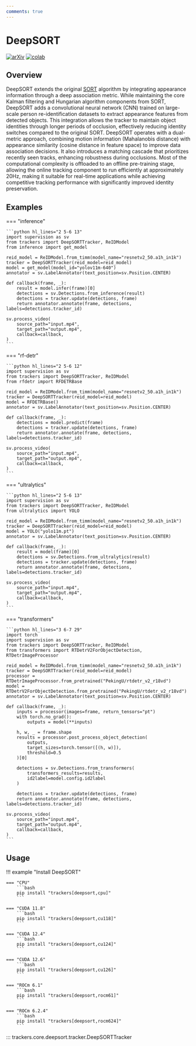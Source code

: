 ```yaml
---
comments: true
---
```


# DeepSORT

[![arXiv](https://img.shields.io/badge/arXiv-1703.07402-b31b1b.svg)](https://arxiv.org/abs/1703.07402)
[![colab](https://colab.research.google.com/assets/colab-badge.svg)](https://colab.research.google.com/github/roboflow-ai/notebooks/blob/main/notebooks/how-to-track-objects-with-deepsort-tracker.ipynb)

## Overview

DeepSORT extends the original [SORT](../sort/tracker.md) algorithm by integrating appearance information through a deep association metric. While maintaining the core Kalman filtering and Hungarian algorithm components from SORT, DeepSORT adds a convolutional neural network (CNN) trained on large-scale person re-identification datasets to extract appearance features from detected objects. This integration allows the tracker to maintain object identities through longer periods of occlusion, effectively reducing identity switches compared to the original SORT. DeepSORT operates with a dual-metric approach, combining motion information (Mahalanobis distance) with appearance similarity (cosine distance in feature space) to improve data association decisions. It also introduces a matching cascade that prioritizes recently seen tracks, enhancing robustness during occlusions. Most of the computational complexity is offloaded to an offline pre-training stage, allowing the online tracking component to run efficiently at approximately 20Hz, making it suitable for real-time applications while achieving competitive tracking performance with significantly improved identity preservation.


## Examples

=== "inference"

    ```python hl_lines="2 5-6 13"
    import supervision as sv
    from trackers import DeepSORTTracker, ReIDModel
    from inference import get_model

    reid_model = ReIDModel.from_timm(model_name="resnetv2_50.a1h_in1k")
    tracker = DeepSORTTracker(reid_model=reid_model)
    model = get_model(model_id="yolov11m-640")
    annotator = sv.LabelAnnotator(text_position=sv.Position.CENTER)

    def callback(frame, _):
        result = model.infer(frame)[0]
        detections = sv.Detections.from_inference(result)
        detections = tracker.update(detections, frame)
        return annotator.annotate(frame, detections, labels=detections.tracker_id)

    sv.process_video(
        source_path="input.mp4",
        target_path="output.mp4",
        callback=callback,
    )
    ```

=== "rf-detr"

    ```python hl_lines="2 5-6 12"
    import supervision as sv
    from trackers import DeepSORTTracker, ReIDModel
    from rfdetr import RFDETRBase

    reid_model = ReIDModel.from_timm(model_name="resnetv2_50.a1h_in1k")
    tracker = DeepSORTTracker(reid_model=reid_model)
    model = RFDETRBase()
    annotator = sv.LabelAnnotator(text_position=sv.Position.CENTER)

    def callback(frame, _):
        detections = model.predict(frame)
        detections = tracker.update(detections, frame)
        return annotator.annotate(frame, detections, labels=detections.tracker_id)

    sv.process_video(
        source_path="input.mp4",
        target_path="output.mp4",
        callback=callback,
    )
    ```

=== "ultralytics"

    ```python hl_lines="2 5-6 13"
    import supervision as sv
    from trackers import DeepSORTTracker, ReIDModel
    from ultralytics import YOLO

    reid_model = ReIDModel.from_timm(model_name="resnetv2_50.a1h_in1k")
    tracker = DeepSORTTracker(reid_model=reid_model)
    model = YOLO("yolo11m.pt")
    annotator = sv.LabelAnnotator(text_position=sv.Position.CENTER)

    def callback(frame, _):
        result = model(frame)[0]
        detections = sv.Detections.from_ultralytics(result)
        detections = tracker.update(detections, frame)
        return annotator.annotate(frame, detections, labels=detections.tracker_id)

    sv.process_video(
        source_path="input.mp4",
        target_path="output.mp4",
        callback=callback,
    )
    ```

=== "transformers"

    ```python hl_lines="3 6-7 29"
    import torch
    import supervision as sv
    from trackers import DeepSORTTracker, ReIDModel
    from transformers import RTDetrV2ForObjectDetection, RTDetrImageProcessor

    reid_model = ReIDModel.from_timm(model_name="resnetv2_50.a1h_in1k")
    tracker = DeepSORTTracker(reid_model=reid_model)
    processor = RTDetrImageProcessor.from_pretrained("PekingU/rtdetr_v2_r18vd")
    model = RTDetrV2ForObjectDetection.from_pretrained("PekingU/rtdetr_v2_r18vd")
    annotator = sv.LabelAnnotator(text_position=sv.Position.CENTER)

    def callback(frame, _):
        inputs = processor(images=frame, return_tensors="pt")
        with torch.no_grad():
            outputs = model(**inputs)

        h, w, _ = frame.shape
        results = processor.post_process_object_detection(
            outputs,
            target_sizes=torch.tensor([(h, w)]),
            threshold=0.5
        )[0]

        detections = sv.Detections.from_transformers(
            transformers_results=results,
            id2label=model.config.id2label
        )

        detections = tracker.update(detections, frame)
        return annotator.annotate(frame, detections, labels=detections.tracker_id)

    sv.process_video(
        source_path="input.mp4",
        target_path="output.mp4",
        callback=callback,
    )
    ```

## Usage

!!! example "Install DeepSORT"

    === "CPU"
        ```bash
        pip install "trackers[deepsort,cpu]"
        ```

    === "CUDA 11.8"
        ```bash
        pip install "trackers[deepsort,cu118]"
        ```

    === "CUDA 12.4"
        ```bash
        pip install "trackers[deepsort,cu124]"
        ```

    === "CUDA 12.6"
        ```bash
        pip install "trackers[deepsort,cu126]"
        ```

    === "ROCm 6.1"
        ```bash
        pip install "trackers[deepsort,rocm61]"
        ```

    === "ROCm 6.2.4"
        ```bash
        pip install "trackers[deepsort,rocm624]"
        ```

::: trackers.core.deepsort.tracker.DeepSORTTracker
